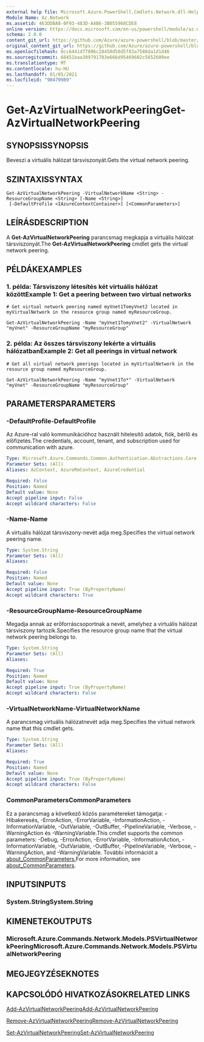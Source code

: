 ```yaml
---
external help file: Microsoft.Azure.PowerShell.Cmdlets.Network.dll-Help.xml
Module Name: Az.Network
ms.assetid: 463DDBA8-0F93-483D-A4B6-3B055968CDE8
online version: https://docs.microsoft.com/en-us/powershell/module/az.network/get-azvirtualnetworkpeering
schema: 2.0.0
content_git_url: https://github.com/Azure/azure-powershell/blob/master/src/Network/Network/help/Get-AzVirtualNetworkPeering.md
original_content_git_url: https://github.com/Azure/azure-powershell/blob/master/src/Network/Network/help/Get-AzVirtualNetworkPeering.md
ms.openlocfilehash: 0cc6441d77806c28450d50d5f83a7588da1d1d46
ms.sourcegitcommit: 68451baa389791703e666d95469602c5652609ee
ms.translationtype: MT
ms.contentlocale: hu-HU
ms.lasthandoff: 01/05/2021
ms.locfileid: "98479989"
---
```

# <span data-ttu-id="b3b7d-101">Get-AzVirtualNetworkPeering</span><span class="sxs-lookup"><span data-stu-id="b3b7d-101">Get-AzVirtualNetworkPeering</span></span>

## <span data-ttu-id="b3b7d-102">SYNOPSIS</span><span class="sxs-lookup"><span data-stu-id="b3b7d-102">SYNOPSIS</span></span>
<span data-ttu-id="b3b7d-103">Beveszi a virtuális hálózat társviszonyát.</span><span class="sxs-lookup"><span data-stu-id="b3b7d-103">Gets the virtual network peering.</span></span>

## <span data-ttu-id="b3b7d-104">SZINTAXIS</span><span class="sxs-lookup"><span data-stu-id="b3b7d-104">SYNTAX</span></span>

```
Get-AzVirtualNetworkPeering -VirtualNetworkName <String> -ResourceGroupName <String> [-Name <String>]
 [-DefaultProfile <IAzureContextContainer>] [<CommonParameters>]
```

## <span data-ttu-id="b3b7d-105">LEÍRÁS</span><span class="sxs-lookup"><span data-stu-id="b3b7d-105">DESCRIPTION</span></span>
<span data-ttu-id="b3b7d-106">A **Get-AzVirtualNetworkPeering** parancsmag megkapja a virtuális hálózat társviszonyát.</span><span class="sxs-lookup"><span data-stu-id="b3b7d-106">The **Get-AzVirtualNetworkPeering** cmdlet gets the virtual network peering.</span></span>

## <span data-ttu-id="b3b7d-107">PÉLDÁK</span><span class="sxs-lookup"><span data-stu-id="b3b7d-107">EXAMPLES</span></span>

### <span data-ttu-id="b3b7d-108">1. példa: Társviszony létesítés két virtuális hálózat között</span><span class="sxs-lookup"><span data-stu-id="b3b7d-108">Example 1: Get a peering between two virtual networks</span></span>
```
# Get virtual network peering named myVnet1TomyVnet2 located in myVirtualNetwork in the resource group named myResourceGroup.

Get-AzVirtualNetworkPeering -Name "myVnet1TomyVnet2" -VirtualNetwork "myVnet" -ResourceGroupName "myResourceGroup"
```

### <span data-ttu-id="b3b7d-109">2. példa: Az összes társviszony lekérte a virtuális hálózatban</span><span class="sxs-lookup"><span data-stu-id="b3b7d-109">Example 2: Get all peerings in virtual network</span></span>
```
# Get all virtual network peerings located in myVirtualNetwork in the resource group named myResourceGroup.

Get-AzVirtualNetworkPeering -Name "myVnet1To*" -VirtualNetwork "myVnet" -ResourceGroupName "myResourceGroup"
```

## <span data-ttu-id="b3b7d-110">PARAMETERS</span><span class="sxs-lookup"><span data-stu-id="b3b7d-110">PARAMETERS</span></span>

### <span data-ttu-id="b3b7d-111">-DefaultProfile</span><span class="sxs-lookup"><span data-stu-id="b3b7d-111">-DefaultProfile</span></span>
<span data-ttu-id="b3b7d-112">Az Azure-ral való kommunikációhoz használt hitelesítő adatok, fiók, bérlő és előfizetés.</span><span class="sxs-lookup"><span data-stu-id="b3b7d-112">The credentials, account, tenant, and subscription used for communication with azure.</span></span>

```yaml
Type: Microsoft.Azure.Commands.Common.Authentication.Abstractions.Core.IAzureContextContainer
Parameter Sets: (All)
Aliases: AzContext, AzureRmContext, AzureCredential

Required: False
Position: Named
Default value: None
Accept pipeline input: False
Accept wildcard characters: False
```

### <span data-ttu-id="b3b7d-113">-Name</span><span class="sxs-lookup"><span data-stu-id="b3b7d-113">-Name</span></span>
<span data-ttu-id="b3b7d-114">A virtuális hálózat társviszony-nevét adja meg.</span><span class="sxs-lookup"><span data-stu-id="b3b7d-114">Specifies the virtual network peering name.</span></span>

```yaml
Type: System.String
Parameter Sets: (All)
Aliases:

Required: False
Position: Named
Default value: None
Accept pipeline input: True (ByPropertyName)
Accept wildcard characters: True
```

### <span data-ttu-id="b3b7d-115">-ResourceGroupName</span><span class="sxs-lookup"><span data-stu-id="b3b7d-115">-ResourceGroupName</span></span>
<span data-ttu-id="b3b7d-116">Megadja annak az erőforráscsoportnak a nevét, amelyhez a virtuális hálózat társviszony tartozik.</span><span class="sxs-lookup"><span data-stu-id="b3b7d-116">Specifies the resource group name that the virtual network peering belongs to.</span></span>

```yaml
Type: System.String
Parameter Sets: (All)
Aliases:

Required: True
Position: Named
Default value: None
Accept pipeline input: True (ByPropertyName)
Accept wildcard characters: False
```

### <span data-ttu-id="b3b7d-117">-VirtualNetworkName</span><span class="sxs-lookup"><span data-stu-id="b3b7d-117">-VirtualNetworkName</span></span>
<span data-ttu-id="b3b7d-118">A parancsmag virtuális hálózatnevét adja meg.</span><span class="sxs-lookup"><span data-stu-id="b3b7d-118">Specifies the virtual network name that this cmdlet gets.</span></span>

```yaml
Type: System.String
Parameter Sets: (All)
Aliases:

Required: True
Position: Named
Default value: None
Accept pipeline input: True (ByPropertyName)
Accept wildcard characters: False
```

### <span data-ttu-id="b3b7d-119">CommonParameters</span><span class="sxs-lookup"><span data-stu-id="b3b7d-119">CommonParameters</span></span>
<span data-ttu-id="b3b7d-120">Ez a parancsmag a következő közös paramétereket támogatja: -Hibakeresés, -ErrorAction, -ErrorVariable, -InformationAction, -InformationVariable, -OutVariable, -OutBuffer, -PipelineVariable, -Verbose, -WarningAction és -WarningVariable.</span><span class="sxs-lookup"><span data-stu-id="b3b7d-120">This cmdlet supports the common parameters: -Debug, -ErrorAction, -ErrorVariable, -InformationAction, -InformationVariable, -OutVariable, -OutBuffer, -PipelineVariable, -Verbose, -WarningAction, and -WarningVariable.</span></span> <span data-ttu-id="b3b7d-121">További információt a [about_CommonParameters.](http://go.microsoft.com/fwlink/?LinkID=113216)</span><span class="sxs-lookup"><span data-stu-id="b3b7d-121">For more information, see [about_CommonParameters](http://go.microsoft.com/fwlink/?LinkID=113216).</span></span>

## <span data-ttu-id="b3b7d-122">INPUTS</span><span class="sxs-lookup"><span data-stu-id="b3b7d-122">INPUTS</span></span>

### <span data-ttu-id="b3b7d-123">System.String</span><span class="sxs-lookup"><span data-stu-id="b3b7d-123">System.String</span></span>

## <span data-ttu-id="b3b7d-124">KIMENETEK</span><span class="sxs-lookup"><span data-stu-id="b3b7d-124">OUTPUTS</span></span>

### <span data-ttu-id="b3b7d-125">Microsoft.Azure.Commands.Network.Models.PSVirtualNetworkPeering</span><span class="sxs-lookup"><span data-stu-id="b3b7d-125">Microsoft.Azure.Commands.Network.Models.PSVirtualNetworkPeering</span></span>

## <span data-ttu-id="b3b7d-126">MEGJEGYZÉSEK</span><span class="sxs-lookup"><span data-stu-id="b3b7d-126">NOTES</span></span>

## <span data-ttu-id="b3b7d-127">KAPCSOLÓDÓ HIVATKOZÁSOK</span><span class="sxs-lookup"><span data-stu-id="b3b7d-127">RELATED LINKS</span></span>

[<span data-ttu-id="b3b7d-128">Add-AzVirtualNetworkPeering</span><span class="sxs-lookup"><span data-stu-id="b3b7d-128">Add-AzVirtualNetworkPeering</span></span>](./Add-AzVirtualNetworkPeering.md)

[<span data-ttu-id="b3b7d-129">Remove-AzVirtualNetworkPeering</span><span class="sxs-lookup"><span data-stu-id="b3b7d-129">Remove-AzVirtualNetworkPeering</span></span>](./Remove-AzVirtualNetworkPeering.md)

[<span data-ttu-id="b3b7d-130">Set-AzVirtualNetworkPeering</span><span class="sxs-lookup"><span data-stu-id="b3b7d-130">Set-AzVirtualNetworkPeering</span></span>](./Set-AzVirtualNetworkPeering.md)
